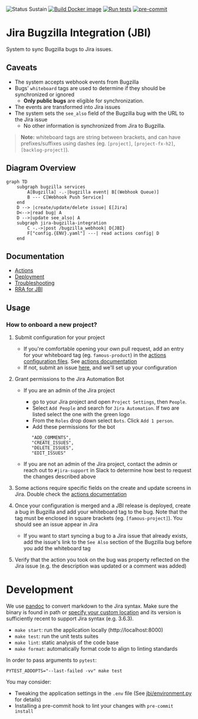 ![Status Sustain](https://img.shields.io/badge/Status-Sustain-green)
[![Build Docker image](https://github.com/mozilla/jira-bugzilla-integration/actions/workflows/build-publish.yaml/badge.svg)](https://github.com/mozilla/jira-bugzilla-integration/actions/workflows/build-publish.yaml)
[![Run tests](https://github.com/mozilla/jira-bugzilla-integration/actions/workflows/test.yaml/badge.svg)](https://github.com/mozilla/jira-bugzilla-integration/actions/workflows/test.yaml)
[![pre-commit](https://img.shields.io/badge/pre--commit-enabled-brightgreen?logo=pre-commit&logoColor=white)](https://github.com/pre-commit/pre-commit)

# Jira Bugzilla Integration (JBI)
System to sync Bugzilla bugs to Jira issues.

## Caveats
- The system accepts webhook events from Bugzilla
- Bugs' `whiteboard` tags are used to determine if they should be synchronized or ignored
  - **Only public bugs** are eligible for synchronization.
- The events are transformed into Jira issues
- The system sets the `see_also` field of the Bugzilla bug with the URL to the Jira issue
  - No other information is synchronized from Jira to Bugzilla.

> **Note:** whiteboard tags are string between brackets, and can have prefixes/suffixes using
> dashes (eg. ``[project]``, ``[project-fx-h2]``, ``[backlog-project]``).

## Diagram Overview

``` mermaid
graph TD
    subgraph bugzilla services
        A[Bugzilla] -.-|bugzilla event| B[(Webhook Queue)]
        B --- C[Webhook Push Service]
    end
    D --> |create/update/delete issue| E[Jira]
    D<-->|read bug| A
    D -->|update see_also| A
    subgraph jira-bugzilla-integration
        C -.->|post /bugzilla_webhook| D{JBI}
        F["config.{ENV}.yaml"] ---| read actions config| D
    end
```

## Documentation

* [Actions](docs/actions.md)
* [Deployment](docs/deployment.md)
* [Troubleshooting](docs/troubleshooting.md)
* [RRA for JBI](https://docs.google.com/document/d/1p0wWVNK5V1jXKAOE-3EquBVcGOIksHD6Rgz9afZQ1A4/edit?usp=sharing)

## Usage

### How to onboard a new project?

1. Submit configuration for your project
   - If you're comfortable opening your own pull request, add an entry for your whiteboard tag (eg. `famous-product`) in the [actions configuration files](config/).
     See [actions documentation](docs/actions.md)
   - If not, submit an issue [here](https://github.com/mozilla/jira-bugzilla-integration/issues/new?assignees=&labels=configuration&projects=&template=new-config.yaml&title=Sync+%3CBugzilla+Product%3E+with+%3CJira+Project%3E), and we'll set up your configuration
1. Grant permissions to the Jira Automation Bot

   - If you are an admin of the Jira project

     - go to your Jira project and open `Project Settings`, then `People`.
     - Select `Add People` and search for `Jira Automation`. If two are listed select the one with the green logo
     - From the `Roles` drop down select `Bots`. Click `Add 1 person`.
     - Add these permissions for the bot

     ```
        "ADD_COMMENTS",
        "CREATE_ISSUES",
        "DELETE_ISSUES",
        "EDIT_ISSUES"
     ```

   - If you are not an admin of the Jira project, contact the admin or reach out to `#jira-support` in Slack to determine how best to request the changes described above

1. Some actions require specific fields on the create and update screens in Jira. Double check the [actions documentation](docs/actions.md)
1. Once your configuration is merged and a JBI release is deployed, create a bug in Bugzilla and add your whiteboard tag to the bug. Note that the tag must be enclosed in square brackets (eg. `[famous-project]`). You should see an issue appear in Jira
   - If you want to start syncing a bug to a Jira issue that already exists, add the issue's link to the `See Also` section of the Bugzilla bug before you add the whiteboard tag

1. Verify that the action you took on the bug was property reflected on the Jira issue (e.g. the description was updated or a comment was added)

# Development

We use [pandoc](https://pandoc.org) to convert markdown to the Jira syntax. Make sure the binary is found in path or [specify your custom location](https://github.com/JessicaTegner/pypandoc#specifying-the-location-of-pandoc-binaries) and its version is sufficiently recent to support Jira syntax (e.g. 3.6.3).

- `make start`: run the application locally (http://localhost:8000)
- `make test`: run the unit tests suites
- `make lint`: static analysis of the code base
- `make format`: automatically format code to align to linting standards

In order to pass arguments to `pytest`:

```
PYTEST_ADDOPTS="--last-failed -vv" make test
```

You may consider:

* Tweaking the application settings in the `.env` file (See [jbi/environment.py](../jbi/environment.py) for details)
* Installing a pre-commit hook to lint your changes with `pre-commit install`

